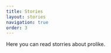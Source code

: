 ```yaml
---
title: Stories
layout: stories
navigation: true
order: 3
---
```


Here you can read storries about prolike.